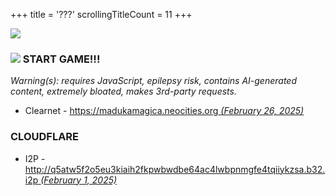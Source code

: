 +++
title               = '???'
scrollingTitleCount = 11
+++

[![](/web-buttons/lain.angelic-trust.net.webp)](https://lain.angelic-trust.net "Updated November 16, 2024")

### ![](/web-buttons/madukamagica.neocities.org.webp) START GAME!!!

*Warning(s): requires JavaScript, epilepsy risk, contains AI-generated content,
extremely bloated, makes 3rd-party requests.*

- Clearnet - [https://madukamagica.neocities.org *(February 26, 2025)*](https://madukamagica.neocities.org)

### CLOUDFLARE

- I2P - [http://q5atw5f2o5eu3kiaih2fkpwbwdbe64ac4lwbpnmgfe4tqiiykzsa.b32.i2p *(February 1, 2025)*](http://q5atw5f2o5eu3kiaih2fkpwbwdbe64ac4lwbpnmgfe4tqiiykzsa.b32.i2p)
